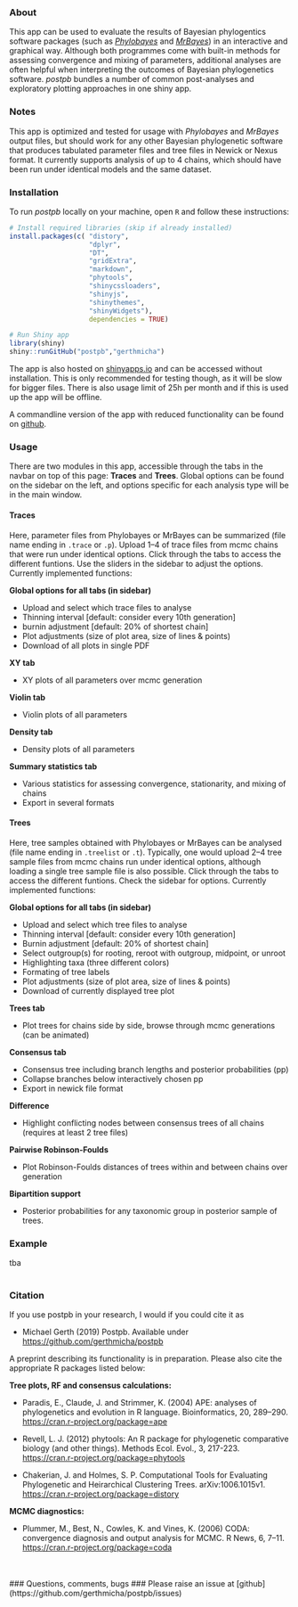 ### About ###
This app can be used to evaluate the results of Bayesian phylogentics software packages (such as [*Phylobayes*](http://www.atgc-montpellier.fr/phylobayes/) and [*MrBayes*](http://nbisweden.github.io/MrBayes/)) in an interactive and graphical way. Although both programmes come with built-in methods for assessing convergence and mixing of parameters, additional analyses are often helpful when interpreting the outcomes of Bayesian phylogenetics software. *postpb* bundles a number of common post-analyses and exploratory plotting approaches in one shiny app.


### Notes ###
This app is optimized and tested for usage with *Phylobayes* and *MrBayes* output files, but should work for any other Bayesian phylogenetic software that produces tabulated parameter files and tree files in Newick or Nexus format. It currently supports analysis of up to 4 chains, which should have been run under identical models and the same dataset. 


### Installation ###
To run *postpb* locally on your machine, open `R` and follow these instructions: 

```R
# Install required libraries (skip if already installed)
install.packages(c( "distory",
                    "dplyr",
                    "DT",
                    "gridExtra",
                    "markdown",
                    "phytools",
                    "shinycssloaders",
                    "shinyjs",
                    "shinythemes",
                    "shinyWidgets"), 
                    dependencies = TRUE)

# Run Shiny app
library(shiny)
shiny::runGitHub("postpb","gerthmicha")
```

The app is also hosted on [shinyapps.io](https://gerthmicha.shinyapps.io/postpb/) and can be accessed without installation. This is only recommended for testing though, as it will be slow for bigger files. There is also usage limit of 25h per month and if this is used up the app will be offline.

A commandline version of the app with reduced functionality can be found on [github](https://github.com/gerthmicha/pbplot/README_rscript.md).
<br>


### Usage ###
There are two modules in this app, accessible through the tabs in the navbar on top of this page: **Traces** and **Trees**. Global options can be found on the sidebar on the left, and options specific for each analysis type will be in the main window. 


#### Traces ####
Here, parameter files from Phylobayes or MrBayes can be summarized (file name ending in `.trace` or `.p`). Upload 1–4 of trace files from mcmc chains that were run under identical options. Click through the tabs to access the different funtions. Use the sliders in the sidebar to adjust the options. Currently implemented functions:

**Global options for all tabs (in sidebar)**

* Upload and select which trace files to analyse
* Thinning interval [default: consider every 10th generation]
* burnin adjustment [default: 20% of shortest chain]
* Plot adjustments (size of plot area, size of lines & points)
* Download of all plots in single PDF

**XY tab**

* XY plots of all parameters over mcmc generation

**Violin tab**

* Violin plots of all parameters

**Density tab** 

* Density plots of all parameters

**Summary statistics tab**

* Various statistics for assessing convergence, stationarity, and mixing of chains
* Export in several formats


#### Trees ####
Here, tree samples obtained with Phylobayes or MrBayes can be analysed (file name ending in `.treelist` or `.t`). Typically, one would upload 2–4 tree sample files from mcmc chains run under identical options, although loading a single tree sample file is also possible. Click through the tabs to access the different funtions. Check the sidebar for options. Currently implemented functions:

**Global options for all tabs (in sidebar)**

* Upload and select which tree files to analyse
* Thinning interval [default: consider every 10th generation]
* Burnin adjustment [default: 20% of shortest chain]
* Select outgroup(s) for rooting, reroot with outgroup, midpoint, or unroot
* Highlighting taxa (three different colors)
* Formating of tree labels
* Plot adjustments (size of plot area, size of lines & points)
* Download of currently displayed tree plot

**Trees tab**

* Plot trees for chains side by side, browse through mcmc generations (can be animated) 

**Consensus tab**

* Consensus tree including branch lengths and posterior probabilities (pp)
* Collapse branches below interactively chosen pp
* Export in newick file format

**Difference**
* Highlight conflicting nodes between consensus trees of all chains (requires at least 2 tree files)
 
**Pairwise Robinson-Foulds**
* Plot Robinson-Foulds distances of trees within and between chains over generation

**Bipartition support** 
* Posterior probabilities for any taxonomic group in posterior sample of trees. 

  
### Example ###
tba
<br>
<br>

### Citation ###
If you use postpb in your research, I would if you could cite it as 

* Michael Gerth (2019) Postpb. Available under https://github.com/gerthmicha/postpb

A preprint describing its functionality is in preparation. Please also cite the appropriate R packages listed below: 

**Tree plots, RF and consensus calculations:** 

  * Paradis, E., Claude, J. and Strimmer, K. (2004) APE: analyses of phylogenetics and evolution in R language. Bioinformatics, 20, 289–290. https://cran.r-project.org/package=ape
  
  * Revell, L. J. (2012) phytools: An R package for phylogenetic comparative biology (and other things). Methods Ecol. Evol., 3, 217-223. https://cran.r-project.org/package=phytools
  
  * Chakerian, J. and Holmes, S. P. Computational Tools for Evaluating Phylogenetic and Heirarchical Clustering Trees. arXiv:1006.1015v1. https://cran.r-project.org/package=distory

**MCMC diagnostics:**

  * Plummer, M., Best, N., Cowles, K. and Vines, K. (2006) CODA: convergence diagnosis and output analysis for MCMC. R News, 6, 7–11. https://cran.r-project.org/package=coda
  

<br>
<br>
### Questions, comments, bugs ###
Please raise an issue at [github](https://github.com/gerthmicha/postpb/issues)
<br>
